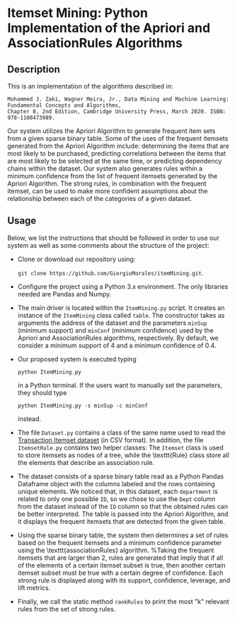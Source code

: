 # Itemset Mining: Python Implementation of the Apriori and AssociationRules Algorithms 

## Description

This is an implementation of the algorithms described in:

```
Mohammed J. Zaki, Wagner Meira, Jr., Data Mining and Machine Learning: Fundamental Concepts and Algorithms, 
Chapter 8, 2nd Edition, Cambridge University Press, March 2020. ISBN: 978-1108473989.
```

Our system utilizes the Apriori Algorithm to generate frequent item sets from a given sparse binary table. 
Some of the uses of the frequent itemsets generated from the Apriori Algorithm include: determining the items 
that are most likely to be purchased, predicting correlations between the items that are most likely to be 
selected at the same time, or predicting dependency chains within the dataset. Our system also generates rules 
within a minimum confidence from the list of frequent itemsets generated by the Apriori Algorithm. The strong 
rules, in combination with the frequent  itemset, can be used to make more confident assumptions about the 
relationship between each of the categories of a given dataset. 


## Usage

Below, we list the instructions that should be followed in order to use our system as well as some comments about 
the structure of the project:

* Clone or download our repository using: 
  
  ```git clone https://github.com/GiorgioMorales/itemMining.git```.
  
* Configure the project using a Python 3.x environment. The only libraries needed are Pandas and Numpy.
* The main driver is located within the ```ItemMining.py``` script. It creates an instance of the ```ItemMining``` class called 
  ```table```. The constructor takes as arguments the address of the dataset and the parameters ```minSup``` (minimum support) 
  and ```minConf``` (minimum confidence) used by the Apriori and AssociationRules algorithms, respectively. By default, we consider 
  a minimum support of 4 and a minimum confidence of 0.4.
* Our proposed system is executed typing 

  ```python ItemMining.py``` 
  
  in a Python terminal. 
  If the users want to manually set the parameters, they should type 
  
  ```python ItemMining.py -s minSup -c minConf``` 
  
  instead.
  
* The file ```Dataset.py``` contains a class of the same name used to read the [Transaction Itemset dataset](https://data.world/zpencer/transaction-itemset) (in CSV format). In addition, the file ```ItemsetRule.py``` contains two helper classes: The ```Itemset``` class is used to store itemsets as nodes of a tree, while the \texttt{Rule} class store all the elements that describe an association rule. 
    
* The dataset consists of a sparse binary table read as a Python Pandas Dataframe object with the columns labeled and the rows containing unique elements. We noticed that, in this dataset, each ```department``` is related to only one possible ```ID```, so we chose to use the ```Dept``` column from the dataset instead of the ```ID``` column so that the obtained rules can be better interpreted. The table is passed into the Apriori Algorithm, and it displays the frequent itemsets that are detected from the given table.  
    
* Using the sparse binary table, the system then determines a set of rules based on the frequent itemsets and a minimum confidence parameter using the \texttt{associationRules} algorithm. %Taking the frequent itemsets that are larger than 2, rules are generated that imply that if all of the elements of a certain itemset subset is true, then another certain itemset subset must be true with a certain degree of confidence. Each strong rule is displayed along with its support, confidence, leverage, and lift metrics. 
* Finally, we call the static method ```rankRules``` to print the most "k" relevant rules from the set of strong rules. 

